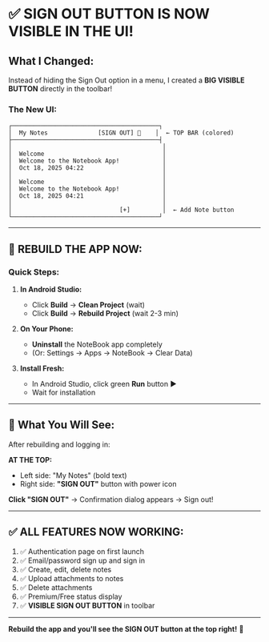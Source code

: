 # ✅ SIGN OUT BUTTON IS NOW VISIBLE IN THE UI!

## What I Changed:
Instead of hiding the Sign Out option in a menu, I created a **BIG VISIBLE BUTTON** directly in the toolbar!

### The New UI:
```
┌─────────────────────────────────────────┐
│  My Notes              [SIGN OUT] 🔌    │  ← TOP BAR (colored)
├─────────────────────────────────────────┤
│                                          │
│  Welcome                                 │
│  Welcome to the Notebook App!            │
│  Oct 18, 2025 04:22                      │
│                                          │
│  Welcome                                 │
│  Welcome to the Notebook App!            │
│  Oct 18, 2025 04:21                      │
│                                          │
│                              [+]         │  ← Add Note button
└─────────────────────────────────────────┘
```

---

## 🔴 REBUILD THE APP NOW:

### **Quick Steps:**

1. **In Android Studio:**
   - Click **Build** → **Clean Project** (wait)
   - Click **Build** → **Rebuild Project** (wait 2-3 min)

2. **On Your Phone:**
   - **Uninstall** the NoteBook app completely
   - (Or: Settings → Apps → NoteBook → Clear Data)

3. **Install Fresh:**
   - In Android Studio, click green **Run** button ▶️
   - Wait for installation

---

## 🎯 What You Will See:

After rebuilding and logging in:

**AT THE TOP:**
- Left side: "My Notes" (bold text)
- Right side: **"SIGN OUT"** button with power icon

**Click "SIGN OUT"** → Confirmation dialog appears → Sign out!

---

## ✅ ALL FEATURES NOW WORKING:

1. ✅ Authentication page on first launch
2. ✅ Email/password sign up and sign in
3. ✅ Create, edit, delete notes
4. ✅ Upload attachments to notes
5. ✅ Delete attachments
6. ✅ Premium/Free status display
7. ✅ **VISIBLE SIGN OUT BUTTON** in toolbar

---

**Rebuild the app and you'll see the SIGN OUT button at the top right!** 🚀

